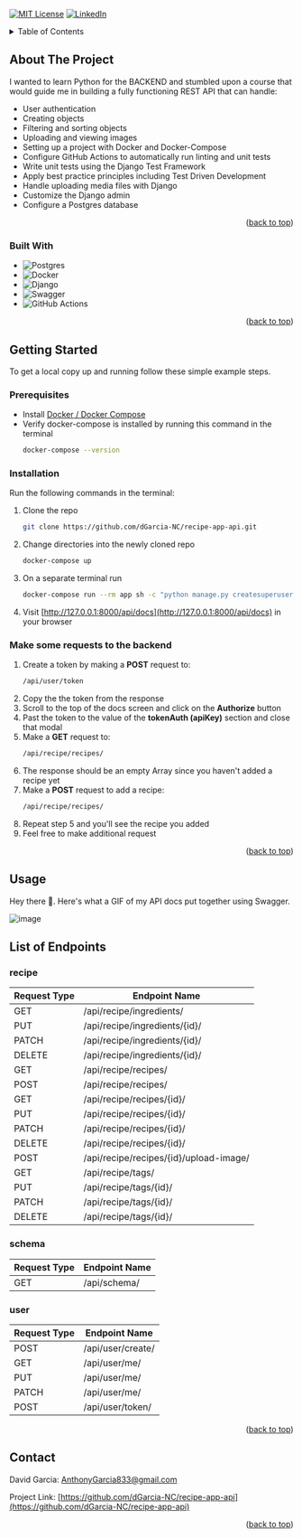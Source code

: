 [![MIT License][license-shield]][license-url]
[![LinkedIn][linkedin-shield]][linkedin-url]

<!-- TABLE OF CONTENTS -->
<details>
  <summary>Table of Contents</summary>
  <ol>
    <li>
      <a href="#about-the-project">About The Project</a>
      <ul>
        <li><a href="#built-with">Built With</a></li>
      </ul>
    </li>
    <li>
      <a href="#getting-started">Getting Started</a>
      <ul>
        <li><a href="#prerequisites">Prerequisites</a></li>
        <li><a href="#installation">Installation</a></li>
      </ul>
    </li>
    <li><a href="#usage">Usage</a></li>
    <li><a href="#contact">Contact</a></li>
  </ol>
</details>



<!-- ABOUT THE PROJECT -->
## About The Project

<!-- [![Product Name Screen Shot][product-screenshot]](https://example.com) -->
I wanted to learn Python for the BACKEND and stumbled upon a course that would guide me in building a fully functioning REST API that can handle:
* User authentication
* Creating objects
* Filtering and sorting objects
* Uploading and viewing images
* Setting up a project with Docker and Docker-Compose
* Configure GitHub Actions to automatically run linting and unit tests
* Write unit tests using the Django Test Framework
* Apply best practice principles including Test Driven Development
* Handle uploading media files with Django
* Customize the Django admin
* Configure a Postgres database


<p align="right">(<a href="#readme-top">back to top</a>)</p>



### Built With


* ![Postgres](https://img.shields.io/badge/postgres-%23316192.svg?style=for-the-badge&logo=postgresql&logoColor=white)
* ![Docker](https://img.shields.io/badge/docker-%230db7ed.svg?style=for-the-badge&logo=docker&logoColor=white)
* ![Django](https://img.shields.io/badge/django-%23092E20.svg?style=for-the-badge&logo=django&logoColor=white)
* ![Swagger](https://img.shields.io/badge/-Swagger-%23Clojure?style=for-the-badge&logo=swagger&logoColor=white)
* ![GitHub Actions](https://img.shields.io/badge/github%20actions-%232671E5.svg?style=for-the-badge&logo=githubactions&logoColor=white)





<p align="right">(<a href="#readme-top">back to top</a>)</p>



<!-- GETTING STARTED -->
## Getting Started

To get a local copy up and running follow these simple example steps.

### Prerequisites

* Install [Docker / Docker Compose](https://docs.docker.com/get-docker/)
* Verify docker-compose is installed by running this command in the terminal
  ```sh
  docker-compose --version
  ```


### Installation


Run the following commands in the terminal:
1. Clone the repo
    ```sh
    git clone https://github.com/dGarcia-NC/recipe-app-api.git
    ```
2. Change directories into the newly cloned repo
   ```sh
   docker-compose up
   ```
3. On a separate terminal run
   ```sh
   docker-compose run --rm app sh -c "python manage.py createsuperuser"
   ```
4. Visit [http://127.0.0.1:8000/api/docs](http://127.0.0.1:8000/api/docs) in your browser

### Make some requests to the backend
1. Create a token by making a **POST** request to:
   ```sh
   /api/user/token
   ```
2. Copy the the token from the response
3. Scroll to the top of the docs screen and click on the **Authorize** button
4. Past the token to the value of the **tokenAuth (apiKey)** section and close that modal
5. Make a **GET** request to:
   ```sh
   /api/recipe/recipes/
   ```
6. The response should be an empty Array since you haven't added a recipe yet
7. Make a **POST** request to add a recipe:
   ```sh
   /api/recipe/recipes/
   ```
8. Repeat step 5 and you'll see the recipe you added
9. Feel free to make additional request

<p align="right">(<a href="#readme-top">back to top</a>)</p>



<!-- USAGE EXAMPLES -->
## Usage

Hey there 👋. Here's what a GIF of my API docs put together using Swagger.

![image](https://drive.google.com/uc?export=view&id=1gQrPbFVrpoXIvFRb5qarj56JZgoysDp7)

## List of Endpoints
### recipe
|Request Type|Endpoint Name|
|---|---|
|GET|​/api​/recipe​/ingredients​/|
|PUT|​/api​/recipe​/ingredients​/{id}​/|
|PATCH|/api​/recipe​/ingredients​/{id}​/|
|DELETE|​/api​/recipe​/ingredients​/{id}​/|
|GET|​/api​/recipe​/recipes​/|
|POST|​/api​/recipe​/recipes​/
|GET|​/api​/recipe​/recipes​/{id}​/|
|PUT|​/api​/recipe​/recipes​/{id}​/|
|PATCH|​/api​/recipe​/recipes​/{id}​/|
|DELETE|/api​/recipe​/recipes​/{id}​/|
|POST|​/api​/recipe​/recipes​/{id}​/upload-image​/|
|GET|​/api​/recipe​/tags​/|
|PUT|​/api​/recipe​/tags​/{id}​/|
|PATCH|​/api​/recipe​/tags​/{id}​/|
|DELETE|​/api​/recipe​/tags​/{id}​/|

### schema
|Request Type|Endpoint Name|
|---|---|
|GET|/api​/schema​/|

### user
|Request Type|Endpoint Name|
|---|---|
|POST|​/api​/user​/create​/|
|GET|/api​/user​/me​/|
|PUT|/api​/user​/me​/|
|PATCH|​/api​/user​/me​/|
|POST|​/api​/user​/token​/|




<p align="right">(<a href="#readme-top">back to top</a>)</p>


<!-- CONTACT -->
## Contact

David Garcia: AnthonyGarcia833@gmail.com

Project Link: [https://github.com/dGarcia-NC/recipe-app-api](https://github.com/dGarcia-NC/recipe-app-api)

<p align="right">(<a href="#readme-top">back to top</a>)</p>




<!-- MARKDOWN LINKS & IMAGES -->
<!-- https://www.markdownguide.org/basic-syntax/#reference-style-links -->
[contributors-shield]: https://img.shields.io/github/contributors/dGarcia-NC/Best-README-Template.svg?style=for-the-badge
[contributors-url]: https://github.com/dGarcia-NC/recipe-app-api/graphs/contributors
[forks-shield]: https://img.shields.io/github/forks/othneildrew/Best-README-Template.svg?style=for-the-badge
[forks-url]: https://github.com/dGarcia-NC/recipe-app-api/forks
[stars-shield]: https://img.shields.io/github/stars/othneildrew/Best-README-Template.svg?style=for-the-badge
[stars-url]: https://github.com/dGarcia-NC/recipe-app-api/stargazers
[issues-shield]: https://img.shields.io/github/issues/othneildrew/Best-README-Template.svg?style=for-the-badge
[issues-url]: https://github.com/dGarcia-NC/recipe-app-api/issues
[license-shield]: https://img.shields.io/github/license/othneildrew/Best-README-Template.svg?style=for-the-badge
[license-url]: https://github.com/othneildrew/Best-README-Template/blob/master/LICENSE.txt
[linkedin-shield]: https://img.shields.io/badge/-LinkedIn-black.svg?style=for-the-badge&logo=linkedin&colorB=555
[linkedin-url]: https://www.linkedin.com/in/davidanthonygarcia/
[product-screenshot]: images/screenshot.png
[Next.js]: https://img.shields.io/badge/next.js-000000?style=for-the-badge&logo=nextdotjs&logoColor=white
[Next-url]: https://nextjs.org/
[React.js]: https://img.shields.io/badge/React-20232A?style=for-the-badge&logo=react&logoColor=61DAFB
[React-url]: https://reactjs.org/
[Vue.js]: https://img.shields.io/badge/Vue.js-35495E?style=for-the-badge&logo=vuedotjs&logoColor=4FC08D
[PostgreSQL-url]: https://www.postgresql.org/
[Angular.io]: https://img.shields.io/badge/Angular-DD0031?style=for-the-badge&logo=angular&logoColor=white
[Angular-url]: https://angular.io/
[Svelte.dev]: https://img.shields.io/badge/Svelte-4A4A55?style=for-the-badge&logo=svelte&logoColor=FF3E00
[Svelte-url]: https://svelte.dev/
[Laravel.com]: https://img.shields.io/badge/Laravel-FF2D20?style=for-the-badge&logo=laravel&logoColor=white
[Laravel-url]: https://laravel.com
[Bootstrap.com]: https://img.shields.io/badge/Bootstrap-563D7C?style=for-the-badge&logo=bootstrap&logoColor=white
[Bootstrap-url]: https://getbootstrap.com
[JQuery.com]: https://img.shields.io/badge/jQuery-0769AD?style=for-the-badge&logo=jquery&logoColor=white
[JQuery-url]: https://jquery.com
